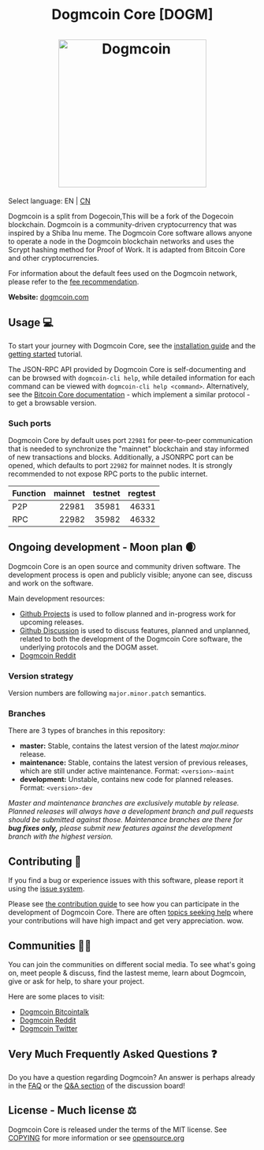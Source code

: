 <h1 align="center">
Dogmcoin Core [DOGM]  
<br/><br/>
<img src="https://64.media.tumblr.com/279188bca12976f5d7aa2cfac378a2ef/7fbc8b27b8232f02-96/s540x810/84e9b6e0ac8c3bfaefb5e17d6662ec2f7df96ad2.pnj" alt="Dogmcoin" width="300"/>
</h1>

<div align="center">

</div>

Select language: EN | [CN](./README_zh_CN.md)

Dogmcoin is a split from Dogecoin,This will be a fork of the Dogecoin blockchain.
Dogmcoin is a community-driven cryptocurrency that was inspired by a Shiba Inu meme. The Dogmcoin Core software allows anyone to operate a node in the Dogmcoin blockchain networks and uses the Scrypt hashing method for Proof of Work. It is adapted from Bitcoin Core and other cryptocurrencies.

For information about the default fees used on the Dogmcoin network, please
refer to the [fee recommendation](doc/fee-recommendation.md).

**Website:** [dogmcoin.com](https://dogmcoin.com)

## Usage 💻

To start your journey with Dogmcoin Core, see the [installation guide](INSTALL.md) and the [getting started](doc/getting-started.md) tutorial.

The JSON-RPC API provided by Dogmcoin Core is self-documenting and can be browsed with `dogmcoin-cli help`, while detailed information for each command can be viewed with `dogmcoin-cli help <command>`. Alternatively, see the [Bitcoin Core documentation](https://developer.bitcoin.org/reference/rpc/) - which implement a similar protocol - to get a browsable version.

### Such ports

Dogmcoin Core by default uses port `22981` for peer-to-peer communication that
is needed to synchronize the "mainnet" blockchain and stay informed of new
transactions and blocks. Additionally, a JSONRPC port can be opened, which
defaults to port `22982` for mainnet nodes. It is strongly recommended to not
expose RPC ports to the public internet.

| Function | mainnet | testnet | regtest |
| :------- | ------: | ------: | ------: |
| P2P      |   22981 |   35981 |   46331 |
| RPC      |   22982 |   35982 |   46332 |

## Ongoing development - Moon plan 🌒

Dogmcoin Core is an open source and community driven software. The development
process is open and publicly visible; anyone can see, discuss and work on the
software.

Main development resources:

* [Github Projects](https://github.com/dogmcoin/dogmcoin/projects) is used to
  follow planned and in-progress work for upcoming releases.
* [Github Discussion](https://github.com/dogmcoin/dogmcoin/discussions) is used
  to discuss features, planned and unplanned, related to both the development of
  the Dogmcoin Core software, the underlying protocols and the DOGM asset.  
* [Dogmcoin Reddit](https://www.reddit.com/r/dogmcoin/)

### Version strategy
Version numbers are following ```major.minor.patch``` semantics.

### Branches
There are 3 types of branches in this repository:

- **master:** Stable, contains the latest version of the latest *major.minor* release.
- **maintenance:** Stable, contains the latest version of previous releases, which are still under active maintenance. Format: ```<version>-maint```
- **development:** Unstable, contains new code for planned releases. Format: ```<version>-dev```

*Master and maintenance branches are exclusively mutable by release. Planned*
*releases will always have a development branch and pull requests should be*
*submitted against those. Maintenance branches are there for **bug fixes only,***
*please submit new features against the development branch with the highest version.*

## Contributing 🤝

If you find a bug or experience issues with this software, please report it
using the [issue system](https://github.com/dogmcoin/dogmcoin/issues/new?assignees=&labels=bug&template=bug_report.md&title=%5Bbug%5D+).

Please see [the contribution guide](CONTRIBUTING.md) to see how you can
participate in the development of Dogmcoin Core. There are often
[topics seeking help](https://github.com/dogmcoin/dogmcoin/labels/help%20wanted)
where your contributions will have high impact and get very appreciation. wow.

## Communities 🚀🍾

You can join the communities on different social media.
To see what's going on, meet people & discuss, find the lastest meme, learn
about Dogmcoin, give or ask for help, to share your project.

Here are some places to visit:

* [Dogmcoin Bitcointalk](https://bitcointalk.org/index.php?topic=5400580.0)
* [Dogmcoin Reddit](https://www.reddit.com/r/dogmcoin/)
* [Dogmcoin Twitter](https://twitter.com/dogmcoin)

## Very Much Frequently Asked Questions ❓

Do you have a question regarding Dogmcoin? An answer is perhaps already in the
[FAQ](doc/FAQ.md) or the
[Q&A section](https://github.com/dogmcoin/dogmcoin/discussions/categories/q-a)
of the discussion board!

## License - Much license ⚖️
Dogmcoin Core is released under the terms of the MIT license. See
[COPYING](COPYING) for more information or see
[opensource.org](https://opensource.org/licenses/MIT)
